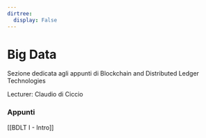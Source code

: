 ```yaml
---
dirtree:
  display: False
---
```


# Big Data

Sezione dedicata agli appunti di Blockchain and Distributed Ledger Technologies

Lecturer: Claudio di Ciccio

### Appunti

[[BDLT I - Intro]]
